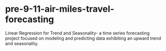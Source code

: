 # pre-9-11-air-miles-travel-forecasting
Linear Regression for Trend and Seasonality- a time series forecasting project focused on modeling and predicting data exhibiting an upward trend and seasonality. 
